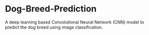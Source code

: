 # Dog-Breed-Prediction

A deep learning based Convolutional Neural Network (CNN) model to predict the dog breed using image classification.
